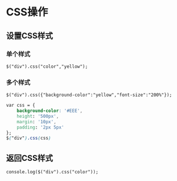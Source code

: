 # CSS操作

## 设置CSS样式

### 单个样式

`$("div").css("color","yellow");`

### 多个样式

`$("div").css({"background-color":"yellow","font-size":"200%"});`

```css
var css = {
    background-color: '#EEE',
    height: '500px',
    margin: '10px',
    padding: '2px 5px'
};
$("div").css(css)
```

## 返回CSS样式

`console.log($("div").css("color"));`